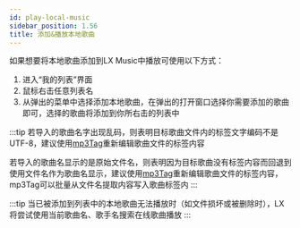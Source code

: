 ```yaml
---
id: play-local-music
sidebar_position: 1.56
title: 添加&播放本地歌曲
---
```


如果想要将本地歌曲添加到LX Music中播放可使用以下方式：

1. 进入“我的列表”界面
2. 鼠标右击任意列表名
3. 从弹出的菜单中选择添加本地歌曲，在弹出的打开窗口选择你需要添加的歌曲即可，选择的歌曲将添加到你所右击的列表中

:::tip
若导入的歌曲名字出现乱码，则表明目标歌曲文件内的标签文字编码不是UTF-8，建议使用[mp3Tag](https://www.mp3tag.de/en/download.html)重新编辑歌曲文件的标签内容

若导入的歌曲名显示的是原始文件名，则表明因为目标歌曲没有标签内容而回退到使用文件名作为歌曲名显示，建议使用[mp3Tag](https://www.mp3tag.de/en/download.html)重新编辑歌曲文件的标签内容，mp3Tag可以批量从文件名提取内容写入歌曲标签内
:::

:::tip
当已被添加到列表中的本地歌曲无法播放时（如文件损坏或被删除时），LX将尝试使用当前歌曲名、歌手名搜索在线歌曲播放
:::
